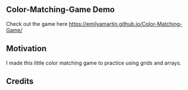 ## Color-Matching-Game Demo
Check out the game here https://emilyamartin.github.io/Color-Matching-Game/

## Motivation
I made this little color matching game to practice using grids and arrays. 

## Credits
